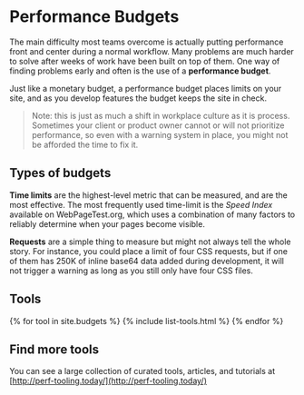 ---
---

# Performance Budgets

The main difficulty most teams overcome is actually putting performance front and center during a normal workflow. Many problems are much harder to solve after weeks of work have been built on top of them. One way of finding problems early and often is the use of a **performance budget**.

Just like a monetary budget, a performance budget places limits on your site, and as you develop features the budget keeps the site in check.

> Note: this is just as much a shift in workplace culture as it is process.
> Sometimes your client or product owner cannot or will not prioritize
> performance, so even with a warning system in place, you might not be
> afforded the time to fix it.

## Types of budgets

**Time limits** are the highest-level metric that can be measured, and are the most effective. The most frequently used time-limit is the _Speed Index_ available on WebPageTest.org, which uses a combination of many factors to reliably determine when your pages become visible.

**Requests** are a simple thing to measure but might not always tell the whole story. For instance, you could place a limit of four CSS requests, but if one of them has 250K of inline base64 data added during development, it will not trigger a warning as long as you still only have four CSS files.

## Tools

<dl class="tools">
{% for tool in site.budgets %}
    {% include list-tools.html %}
{% endfor %}
</dl>

## Find more tools

You can see a large collection of curated tools, articles, and tutorials at [http://perf-tooling.today/](http://perf-tooling.today/)
